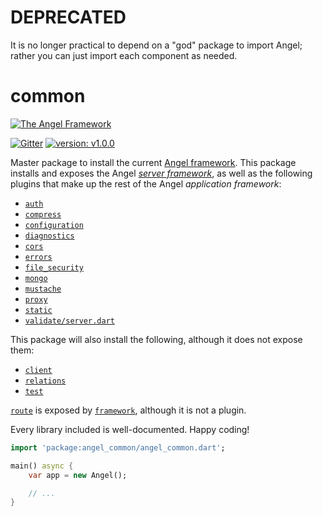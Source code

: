 # DEPRECATED
It is no longer practical to depend on a "god" package to import Angel; rather you can just import each component as needed.

# common
[![The Angel Framework](https://angel-dart.github.io/images/logo.png)](https://github.com/angel-dart/angel/wiki)

[![Gitter](https://img.shields.io/gitter/room/nwjs/nw.js.svg)](https://gitter.im/angel_dart/discussion)
[![version: v1.0.0](https://img.shields.io/badge/pub-v1.0.0-brightgreen.svg)](https://pub.dartlang.org/packages/angel_common)

Master package to install the current
[Angel framework](https://github.com/angel-dart/angel/wiki).
This package installs and
exposes the Angel [*server framework*](https://github.com/angel-dart/framework), as well as the following plugins that
make up the rest of the Angel *application framework*:

* [`auth`](https://github.com/angel-dart/auth)
* [`compress`](https://github.com/angel-dart/compress)
* [`configuration`](https://github.com/angel-dart/configuration)
* [`diagnostics`](https://github.com/angel-dart/diagnostics)
* [`cors`](https://github.com/angel-dart/cors)
* [`errors`](https://github.com/angel-dart/errors)
* [`file_security`](https://github.com/angel-dart/file_security)
* [`mongo`](https://github.com/angel-dart/mongo)
* [`mustache`](https://github.com/angel-dart/mustache)
* [`proxy`](https://github.com/angel-dart/proxy)
* [`static`](https://github.com/angel-dart/static)
* [`validate/server.dart`](https://github.com/angel-dart/validate)

This package will also install the following, although it does not expose them:

* [`client`](https://github.com/angel-dart/client)
* [`relations`](https://github.com/angel-dart/relations)
* [`test`](https://github.com/angel-dart/test)

[`route`](https://github.com/angel-dart/route) is exposed by
[`framework`](https://github.com/angel-dart/framework),
although it is not a plugin.

Every library included is well-documented. Happy coding!

```dart
import 'package:angel_common/angel_common.dart';

main() async {
    var app = new Angel();

    // ...
}
```
